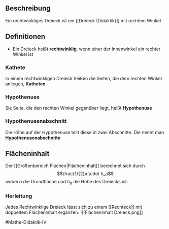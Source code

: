 ## Beschreibung
Ein rechtwinkliges Dreieck ist ein [[Dreieck (Didaktik)]] mit rechtem Winkel

## Definitionen
- Ein Dreieck heißt **rechtwinklig**, wenn einer der Innenwinkel ein rechter Winkel ist
### Kathete
In einem rechtwinkligen Dreieck heißen die Seiten, die dem rechten Winkel anliegen, **Katheten**.
### Hypothenuse
Sie Seite, die den rechten Winkel gegenüber liegt, heißt **Hypothenuse**

### Hypothenusenabschnitt
Die Höhe auf der Hypothenuse teilt diese in zwei Abschnitte. Die nennt man **Hypothenusenabschnitte**


## Flächeninhalt
Der [[Größenbereich Flächen|Flächeninhalt]] berechnet sich durch
$$\frac{1}{2}a \cdot h_a$$ wobei $a$ die Grundfläche und $h_a$ die Höhe des Dreiecks ist.

### Herleitung
Jedes Rechtwinklige Dreieck lässt sich zu einem [[Rechteck]] mit doppeltem Flächeninhalt ergänzen.
![[Flächeninhalt Dreieck.png]]

#Mathe-Didaktik-IV 